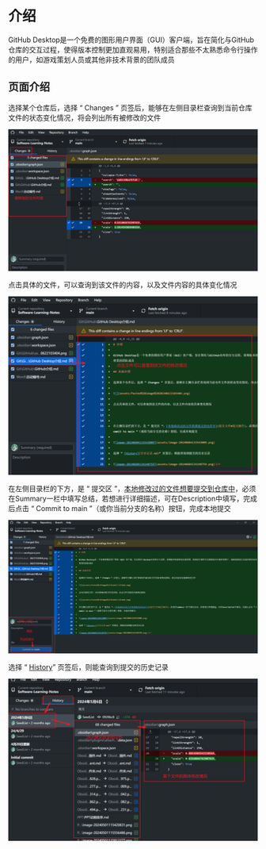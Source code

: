 # 介绍

GitHub Desktop是一个免费的图形用户界面（GUI）客户端，旨在简化与GitHub仓库的交互过程，使得版本控制更加直观易用，特别适合那些不太熟悉命令行操作的用户，如游戏策划人员或其他非技术背景的团队成员

## 页面介绍

选择某个仓库后，选择 “ Changes ” 页签后，能够在左侧目录栏查询到当前仓库文件的状态变化情况，将会列出所有被修改的文件

![](assets/Pasted%20image%2020240622103404.png)

点击具体的文件，可以查询到该文件的内容，以及文件内容的具体变化情况

![](assets/Pasted%20image%2020240622103448.png)

在左侧目录栏的下方，是 “ 提交区 ”，[本地修改过的文件想要提交到仓库中](提交文件#提交操作)，必须在Summary一栏中填写总结，若想进行详细描述，可在Description中填写，完成后点击 “ Commit to main ”（或你当前分支的名称）按钮，完成本地提交

![](assets/Pasted%20image%2020240622103644.png)

选择 “ [History](历史记录.md)” 页签后，则能查询到提交的历史记录

![](assets/Pasted%20image%2020240622103804.png)